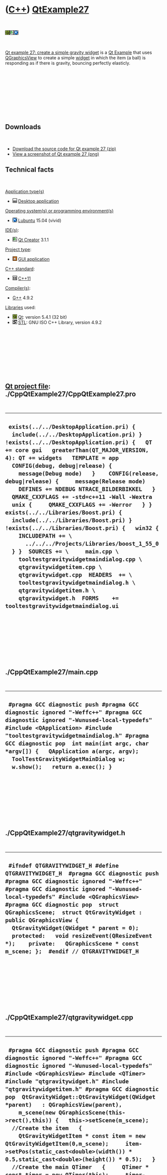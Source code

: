 



 

 

 

 

 

([C++](Cpp.md)) [QtExample27](CppQtExample27.md)
==================================================

 

![Qt](PicQt.png)![Qt
Creator](PicQtCreator.png)![Lubuntu](PicLubuntu.png)

 

[Qt example 27: create a simple gravity widget](CppQtExample27.md) is a
[Qt Example](CppQtExample.md) that uses
[QGraphicsView](CppQGraphicsView.md) to create a simple
[widget](CppWidget.md) in which the item (a ball) is responding as if
there is gravity, bouncing perfectly elasticly.

 

 

 

 

 

Downloads
---------

 

-   [Download the source code for Qt example
    27 (zip)](CppQtExample27.zip)
-   [View a screenshot of Qt example 27 (png)](CppQtExample27.png)

Technical facts
---------------

 

[Application type(s)](CppApplication.md)

-   ![Desktop](PicDesktop.png) [Desktop
    application](CppDesktopApplication.md)

[Operating system(s) or programming environment(s)](CppOs.md)

-   ![Lubuntu](PicLubuntu.png) [Lubuntu](CppLubuntu.md) 15.04 (vivid)

[IDE(s)](CppIde.md):

-   ![Qt Creator](PicQtCreator.png) [Qt Creator](CppQtCreator.md) 3.1.1

[Project type](CppQtProjectType.md):

-   ![GUI](PicGui.png) [GUI application](CppGuiApplication.md)

[C++ standard](CppStandard.md):

-   ![C++11](PicCpp11.png) [C++11](Cpp11.md)

[Compiler(s)](CppCompiler.md):

-   [G++](CppGpp.md) 4.9.2

[Libraries](CppLibrary.md) used:

-   ![Qt](PicQt.png) [Qt](CppQt.md): version 5.4.1 (32 bit)
-   ![STL](PicStl.png) [STL](CppStl.md): GNU ISO C++ Library, version
    4.9.2

 

 

 

 

 

[Qt project file](CppQtProjectFile.md): ./CppQtExample27/CppQtExample27.pro
----------------------------------------------------------------------------

 

  ----------------------------------------------------------------------------------------------------------------------------------------------------------------------------------------------------------------------------------------------------------------------------------------------------------------------------------------------------------------------------------------------------------------------------------------------------------------------------------------------------------------------------------------------------------------------------------------------------------------------------------------------------------------------------------------------------------------------------------------------------------------------------------------------------------------------------------------------------------------------------------------------------------------------------------------------------------------------------------
  ` exists(../../DesktopApplication.pri) {   include(../../DesktopApplication.pri) } !exists(../../DesktopApplication.pri) {   QT += core gui   greaterThan(QT_MAJOR_VERSION, 4): QT += widgets   TEMPLATE = app    CONFIG(debug, debug|release) {     message(Debug mode)   }    CONFIG(release, debug|release) {     message(Release mode)     DEFINES += NDEBUG NTRACE_BILDERBIKKEL   }    QMAKE_CXXFLAGS += -std=c++11 -Wall -Wextra    unix {     QMAKE_CXXFLAGS += -Werror   } }  exists(../../Libraries/Boost.pri) {   include(../../Libraries/Boost.pri) } !exists(../../Libraries/Boost.pri) {   win32 {     INCLUDEPATH += \       ../../../Projects/Libraries/boost_1_55_0   } }  SOURCES += \     main.cpp \     tooltestgravitywidgetmaindialog.cpp \     qtgravitywidgetitem.cpp \     qtgravitywidget.cpp  HEADERS  += \     tooltestgravitywidgetmaindialog.h \     qtgravitywidgetitem.h \     qtgravitywidget.h  FORMS    += tooltestgravitywidgetmaindialog.ui`
  ----------------------------------------------------------------------------------------------------------------------------------------------------------------------------------------------------------------------------------------------------------------------------------------------------------------------------------------------------------------------------------------------------------------------------------------------------------------------------------------------------------------------------------------------------------------------------------------------------------------------------------------------------------------------------------------------------------------------------------------------------------------------------------------------------------------------------------------------------------------------------------------------------------------------------------------------------------------------------------

 

 

 

 

 

./CppQtExample27/main.cpp
-------------------------

 

  ---------------------------------------------------------------------------------------------------------------------------------------------------------------------------------------------------------------------------------------------------------------------------------------------------------------------------------------------------------------------------
  ` #pragma GCC diagnostic push #pragma GCC diagnostic ignored "-Weffc++" #pragma GCC diagnostic ignored "-Wunused-local-typedefs" #include <QApplication> #include "tooltestgravitywidgetmaindialog.h" #pragma GCC diagnostic pop  int main(int argc, char *argv[]) {   QApplication a(argc, argv);   ToolTestGravityWidgetMainDialog w;   w.show();   return a.exec(); }`
  ---------------------------------------------------------------------------------------------------------------------------------------------------------------------------------------------------------------------------------------------------------------------------------------------------------------------------------------------------------------------------

 

 

 

 

 

./CppQtExample27/qtgravitywidget.h
----------------------------------

 

  -----------------------------------------------------------------------------------------------------------------------------------------------------------------------------------------------------------------------------------------------------------------------------------------------------------------------------------------------------------------------------------------------------------------------------------------------------------------------------------------------
  ` #ifndef QTGRAVITYWIDGET_H #define QTGRAVITYWIDGET_H  #pragma GCC diagnostic push #pragma GCC diagnostic ignored "-Weffc++" #pragma GCC diagnostic ignored "-Wunused-local-typedefs" #include <QGraphicsView> #pragma GCC diagnostic pop  struct QGraphicsScene;  struct QtGravityWidget : public QGraphicsView {   QtGravityWidget(QWidget * parent = 0);     protected:   void resizeEvent(QResizeEvent *);    private:   QGraphicsScene * const m_scene; };  #endif // QTGRAVITYWIDGET_H`
  -----------------------------------------------------------------------------------------------------------------------------------------------------------------------------------------------------------------------------------------------------------------------------------------------------------------------------------------------------------------------------------------------------------------------------------------------------------------------------------------------

 

 

 

 

 

./CppQtExample27/qtgravitywidget.cpp
------------------------------------

 

  ------------------------------------------------------------------------------------------------------------------------------------------------------------------------------------------------------------------------------------------------------------------------------------------------------------------------------------------------------------------------------------------------------------------------------------------------------------------------------------------------------------------------------------------------------------------------------------------------------------------------------------------------------------------------------------------------------------------------------------------------------------------------------------------------------------------------------------------------------------------------------------------------------------------------------------------------------------------------------------------------------------------------------------------------------------------------------------------------------------------------
  ` #pragma GCC diagnostic push #pragma GCC diagnostic ignored "-Weffc++" #pragma GCC diagnostic ignored "-Wunused-local-typedefs" #include <QGraphicsView> #include <QTimer> #include "qtgravitywidget.h" #include "qtgravitywidgetitem.h" #pragma GCC diagnostic pop  QtGravityWidget::QtGravityWidget(QWidget *parent)   : QGraphicsView(parent),     m_scene(new QGraphicsScene(this->rect(),this)) {   this->setScene(m_scene);   //Create the item   {     QtGravityWidgetItem * const item = new QtGravityWidgetItem(0,m_scene);     item->setPos(static_cast<double>(width()) * 0.5,static_cast<double>(height()) * 0.5);   }   //Create the main QTimer   {     QTimer * const timer = new QTimer(this);     timer->setInterval(20);     QObject::connect(timer,SIGNAL(timeout()),m_scene,SLOT(advance()));     timer->start();   }    //Turn off the scrollbars, as they look ugly   this->setVerticalScrollBarPolicy(Qt::ScrollBarAlwaysOff);   this->setHorizontalScrollBarPolicy(Qt::ScrollBarAlwaysOff); }   void QtGravityWidget::resizeEvent(QResizeEvent *) {   m_scene->setSceneRect(this->rect()); }`
  ------------------------------------------------------------------------------------------------------------------------------------------------------------------------------------------------------------------------------------------------------------------------------------------------------------------------------------------------------------------------------------------------------------------------------------------------------------------------------------------------------------------------------------------------------------------------------------------------------------------------------------------------------------------------------------------------------------------------------------------------------------------------------------------------------------------------------------------------------------------------------------------------------------------------------------------------------------------------------------------------------------------------------------------------------------------------------------------------------------------------

 

 

 

 

 

./CppQtExample27/qtgravitywidgetitem.h
--------------------------------------

 

  --------------------------------------------------------------------------------------------------------------------------------------------------------------------------------------------------------------------------------------------------------------------------------------------------------------------------------------------------------------------------------------------------------------------------------------------------------------------------------------------------------------------------------------------------------------------------------------------------------------------------------------------------------------------------------------------------------------------------------------------------------------------------------------------------------------------------------------------------------------------------------------------------------------------------------------------------------------------------------------------------
  ` #ifndef QTGRAVITYWIDGETITEM_H #define QTGRAVITYWIDGETITEM_H  #pragma GCC diagnostic push #pragma GCC diagnostic ignored "-Weffc++" #pragma GCC diagnostic ignored "-Wunused-local-typedefs" #include <QGraphicsItem> #pragma GCC diagnostic pop  struct QtGravityWidgetItem : public QGraphicsItem {   QtGravityWidgetItem(QGraphicsItem * parent, QGraphicsScene * scene);    ///Must be defined, thanks compiler for telling me!   QRectF boundingRect() const;    ///Must be defined, thanks compiler for telling me!   void paint(QPainter * painter, const QStyleOptionGraphicsItem *, QWidget *);    ///Can be defined optionally, this will contain the falling motion   void advance(int);    private:   ///The vertical speed   double m_dy;    ///The rectangle this QtGravityWidgetItem is in   const QRectF m_rect;    ///Read-only pointer to the QGraphicsScene this QtGravityWidgetItem is part of   const QGraphicsScene * const m_scene;  }; #endif // QTGRAVITYWIDGETITEM_H`
  --------------------------------------------------------------------------------------------------------------------------------------------------------------------------------------------------------------------------------------------------------------------------------------------------------------------------------------------------------------------------------------------------------------------------------------------------------------------------------------------------------------------------------------------------------------------------------------------------------------------------------------------------------------------------------------------------------------------------------------------------------------------------------------------------------------------------------------------------------------------------------------------------------------------------------------------------------------------------------------------------

 

 

 

 

 

./CppQtExample27/qtgravitywidgetitem.cpp
----------------------------------------

 

  ---------------------------------------------------------------------------------------------------------------------------------------------------------------------------------------------------------------------------------------------------------------------------------------------------------------------------------------------------------------------------------------------------------------------------------------------------------------------------------------------------------------------------------------------------------------------------------------------------------------------------------------------------------------------------------------------------------------------------------------------------------------------------------------------------------------------------------------------------------------------------------------------------------------------------------------------------------------------------------------------------------------------------------------------------------------------------------------------------------------------------------------------------------------------------------------------------------------------------------------------------------------------------------------------------------------------------------------------------------------------------------------------------------------------------------------------------------------------------------------------------------------------------------------------------------------------------------------------------------------------------------------------------------------------------------------------------------------
  ` #include <cmath>  #pragma GCC diagnostic push #pragma GCC diagnostic ignored "-Weffc++" #pragma GCC diagnostic ignored "-Wunused-local-typedefs" #include <QGraphicsScene> #include <QPainter> #include "qtgravitywidgetitem.h" #pragma GCC diagnostic pop  QtGravityWidgetItem::QtGravityWidgetItem(   QGraphicsItem * parent,   QGraphicsScene * scene)   : QGraphicsItem(parent),     m_dy(0.0),     m_rect(-16.0,-16.0,32.0,32.0),     m_scene(scene) {   scene->addItem(this); }  void QtGravityWidgetItem::advance(int) {   const double acceleration = 0.1;    //If the new y coordinat (after acceleration) causes the bottom of the QtGravityWidgetItem   //to be beyond the edge of the QGraphicsScene, turn the vertical speed upwards   if (y() + m_dy + acceleration + (m_rect.height() * 0.5) > m_scene->height()) m_dy = -std::abs(m_dy + acceleration);    //Accelerate the QtGravityWidgetItem   m_dy+=acceleration;    //Move the QtGravityWidgetItem   setY(y() + m_dy);    //Move the QtGravityWidgetItem up when the QGraphicsScene is resized so much   //that the QtGravityWidgetItem gets out of sight   if (y() + (m_rect.height() * 0.5) > m_scene->height())   {     //Move the QtGravityWidgetItem to the bottom of the QGraphicsScene     setY(m_scene->height() - (m_rect.height() * 0.5));      //Set the vertical speed to zero, otherwise there is need to check if the QtGravityWidgetItem     //leaves the top of the QGraphicsScene     m_dy = 0.0;   } }  QRectF QtGravityWidgetItem::boundingRect() const {   return m_rect; }  void QtGravityWidgetItem::paint(QPainter * painter, const QStyleOptionGraphicsItem *, QWidget *) {   painter->drawEllipse(m_rect); }`
  ---------------------------------------------------------------------------------------------------------------------------------------------------------------------------------------------------------------------------------------------------------------------------------------------------------------------------------------------------------------------------------------------------------------------------------------------------------------------------------------------------------------------------------------------------------------------------------------------------------------------------------------------------------------------------------------------------------------------------------------------------------------------------------------------------------------------------------------------------------------------------------------------------------------------------------------------------------------------------------------------------------------------------------------------------------------------------------------------------------------------------------------------------------------------------------------------------------------------------------------------------------------------------------------------------------------------------------------------------------------------------------------------------------------------------------------------------------------------------------------------------------------------------------------------------------------------------------------------------------------------------------------------------------------------------------------------------------------

 

 

 

 

 

./CppQtExample27/tooltestgravitywidgetmaindialog.h
--------------------------------------------------

 

  ---------------------------------------------------------------------------------------------------------------------------------------------------------------------------------------------------------------------------------------------------------------------------------------------------------------------------------------------------------------------------------------------------------------------------------------------------------------------------------------------------------------------------------------------------------------------------------------------------------------------------------------------------------------------------------------------------------------------------------------------------------------------------------------------------------------------------
  ` #ifndef TOOLTESTGRAVITYWIDGETMAINDIALOG_H #define TOOLTESTGRAVITYWIDGETMAINDIALOG_H  #pragma GCC diagnostic push #pragma GCC diagnostic ignored "-Weffc++" #pragma GCC diagnostic ignored "-Wunused-local-typedefs" #include <QDialog> #pragma GCC diagnostic pop  namespace Ui {   class ToolTestGravityWidgetMainDialog; }  class ToolTestGravityWidgetMainDialog : public QDialog {   Q_OBJECT      public:   explicit ToolTestGravityWidgetMainDialog(QWidget *parent = 0);   ToolTestGravityWidgetMainDialog(const ToolTestGravityWidgetMainDialog&) = delete;   ToolTestGravityWidgetMainDialog& operator=(const ToolTestGravityWidgetMainDialog&) = delete;   ~ToolTestGravityWidgetMainDialog() noexcept;  private:   Ui::ToolTestGravityWidgetMainDialog *ui; };  #endif // TOOLTESTGRAVITYWIDGETMAINDIALOG_H`
  ---------------------------------------------------------------------------------------------------------------------------------------------------------------------------------------------------------------------------------------------------------------------------------------------------------------------------------------------------------------------------------------------------------------------------------------------------------------------------------------------------------------------------------------------------------------------------------------------------------------------------------------------------------------------------------------------------------------------------------------------------------------------------------------------------------------------------

 

 

 

 

 

./CppQtExample27/tooltestgravitywidgetmaindialog.cpp
----------------------------------------------------

 

  --------------------------------------------------------------------------------------------------------------------------------------------------------------------------------------------------------------------------------------------------------------------------------------------------------------------------------------------------------------------------------------------------------------------------------------------------------------------------------------------------------------------------------------------------------------------------------------------------------------------------------------------------------------------------------
  ` #pragma GCC diagnostic push #pragma GCC diagnostic ignored "-Weffc++" #pragma GCC diagnostic ignored "-Wunused-local-typedefs" #include <QGraphicsScene> #include <QGraphicsView> #include <QTimer> #include "qtgravitywidget.h" #include "qtgravitywidgetitem.h" #include "tooltestgravitywidgetmaindialog.h" #include "ui_tooltestgravitywidgetmaindialog.h" #pragma GCC diagnostic pop  ToolTestGravityWidgetMainDialog::ToolTestGravityWidgetMainDialog(QWidget *parent) :     QDialog(parent),     ui(new Ui::ToolTestGravityWidgetMainDialog) {   ui->setupUi(this); }  ToolTestGravityWidgetMainDialog::~ToolTestGravityWidgetMainDialog() noexcept {   delete ui; }`
  --------------------------------------------------------------------------------------------------------------------------------------------------------------------------------------------------------------------------------------------------------------------------------------------------------------------------------------------------------------------------------------------------------------------------------------------------------------------------------------------------------------------------------------------------------------------------------------------------------------------------------------------------------------------------------

 

 

 

 

 





 




This page has been created by the [tool](Tools.md)
[CodeToHtml](ToolCodeToHtml.md)

